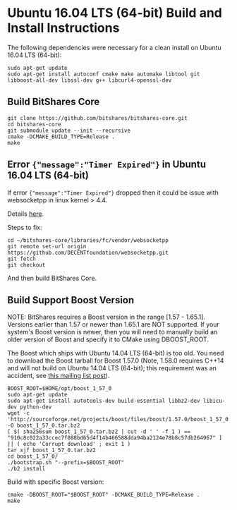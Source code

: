 # Ubuntu 16.04 LTS (64-bit) Build and Install Instructions
The following dependencies were necessary for a clean install on Ubuntu 16.04 LTS (64-bit):

    sudo apt-get update
    sudo apt-get install autoconf cmake make automake libtool git libboost-all-dev libssl-dev g++ libcurl4-openssl-dev

## Build BitShares Core

    git clone https://github.com/bitshares/bitshares-core.git
    cd bitshares-core
    git submodule update --init --recursive
    cmake -DCMAKE_BUILD_TYPE=Release .
    make 

## Error `{"message":"Timer Expired"}` in Ubuntu 16.04 LTS (64-bit) 
 
If error `{"message":"Timer Expired"}` dropped then it could be issue with websocketpp in linux kernel > 4.4.

Details [here](https://github.com/DECENTfoundation/DECENT-Network/issues/194).
 
Steps to fix:

    cd ~/bitshares-core/libraries/fc/vendor/websocketpp
    git remote set-url origin https://github.com/DECENTfoundation/websocketpp.git
    git fetch
    git checkout 

And then build BitShares Core.

## Build Support Boost Version
NOTE: BitShares requires a Boost version in the range [1.57 - 1.65.1]. Versions earlier than 1.57 or newer than 1.65.1 are NOT supported. If your system's Boost version is newer, then you will need to manually build an older version of Boost and specify it to CMake using DBOOST_ROOT.

The Boost which ships with Ubuntu 14.04 LTS (64-bit) is too old.  You need to download the Boost tarball for Boost 1.57.0
(Note, 1.58.0 requires C++14 and will not build on Ubuntu 14.04 LTS (64-bit); this requirement was an accident, see [this mailing list post](http://boost.2283326.n4.nabble.com/1-58-1-bugfix-release-necessary-td4674686.html)).

    BOOST_ROOT=$HOME/opt/boost_1_57_0
    sudo apt-get update
    sudo apt-get install autotools-dev build-essential libbz2-dev libicu-dev python-dev
    wget -c 'http://sourceforge.net/projects/boost/files/boost/1.57.0/boost_1_57_0.tar.bz2/download' -O boost_1_57_0.tar.bz2
    [ $( sha256sum boost_1_57_0.tar.bz2 | cut -d ' ' -f 1 ) == "910c8c022a33ccec7f088bd65d4f14b466588dda94ba2124e78b8c57db264967" ] || ( echo 'Corrupt download' ; exit 1 )
    tar xjf boost_1_57_0.tar.bz2
    cd boost_1_57_0/
    ./bootstrap.sh "--prefix=$BOOST_ROOT"
    ./b2 install

Build with specific Boost version:

    cmake -DBOOST_ROOT="$BOOST_ROOT" -DCMAKE_BUILD_TYPE=Release .
    make

